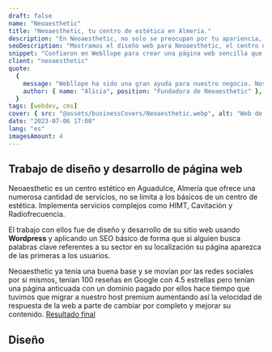 ```yaml
---
draft: false
name: "Neoaesthetic"
title: "Neoaesthetic, tu centro de estética en Almería."
description: "En Neoaesthetic, no solo se preocupan por tu apariencia, sino también por tu bienestar general. Es centro de estética con más de una década de experiencia y con infinidad de servicios."
seoDescription: "Mostramos el diseño web para Neoaesthetic, el centro de estética de moda en Almería con más de una década de experiencia y con infinidad de servicios."
snippet: "Confiaron en Webllope para crear una página web sencilla que represente su marca y ayude a la gente local a ver sus servicios y sus precios, al mismo tiempo que les facilita el contacto inminente para reservar una cita."
client: "neoaesthetic"
quote:
  {
    message: "Webllope ha sido una gran ayuda para nuestro negocio. Nos han ayudado a crear una página web profesional y atraer a más clientes a nuestro centro de estética.",
    author: { name: "Alicia", position: "Fundadora de Neoaesthetic" },
  }
tags: [webdev, cms]
cover: { src: "@assets/businessCovers/Neoaesthetic.webp", alt: "Web de Neoaesthetic" }
date: "2023-07-06 17:00"
lang: "es"
imagesAmount: 4
---
```


## Trabajo de diseño y desarrollo de página web

Neoaesthetic es un centro estético en Aguadulce, Almería que ofrece una numerosa cantidad de servicios, no se limita a los básicos de un centro de estética. Implementa servicios complejos como HIMT, Cavitación y Radiofrecuencia.

El trabajo con ellos fue de diseño y desarrollo de su sitio web usando **Wordpress** y aplicando un SEO básico de forma que si alguien busca palabras clave referentes a su sector en su localización su página aparezca de las primeras a los usuarios.

Neoaesthetic ya tenía una buena base y se movían por las redes sociales por si mismos, tenían 100 reseñas en Google con 4.5 estrellas pero tenían una página anticuada con un dominio pagado por ellos hace tiempo que tuvimos que migrar a nuestro host premium aumentando así la velocidad de respuesta de la web a parte de cambiar por completo y mejorar su contenido. [Resultado final](https://neoaesthetic.com)
## Diseño
